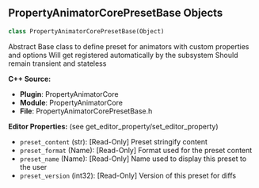 ## PropertyAnimatorCorePresetBase Objects

```python
class PropertyAnimatorCorePresetBase(Object)
```

Abstract Base class to define preset for animators with custom properties and options
Will get registered automatically by the subsystem
Should remain transient and stateless

**C++ Source:**

- **Plugin**: PropertyAnimatorCore
- **Module**: PropertyAnimatorCore
- **File**: PropertyAnimatorCorePresetBase.h

**Editor Properties:** (see get_editor_property/set_editor_property)

- ``preset_content`` (str):  [Read-Only] Preset stringify content
- ``preset_format`` (Name):  [Read-Only] Format used for the preset content
- ``preset_name`` (Name):  [Read-Only] Name used to display this preset to the user
- ``preset_version`` (int32):  [Read-Only] Version of this preset for diffs

<a id="unreal.PropertyAnimatorCoreAnimatorPreset"></a>